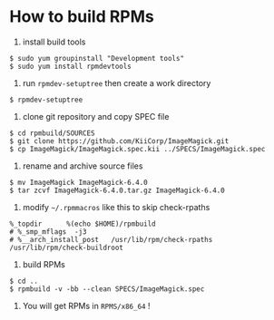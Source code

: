 # How to build RPMs

1. install build tools

 ```
 $ sudo yum groupinstall "Development tools"
 $ sudo yum install rpmdevtools
 ```

1. run ```rpmdev-setuptree``` then create a work directory

 ```
 $ rpmdev-setuptree
 ```

1. clone git repository and copy SPEC file

 ```
 $ cd rpmbuild/SOURCES
 $ git clone https://github.com/KiiCorp/ImageMagick.git
 $ cp ImageMagick/ImageMagick.spec.kii ../SPECS/ImageMagick.spec
 ```

1. rename and archive source files

 ```
 $ mv ImageMagick ImageMagick-6.4.0
 $ tar zcvf ImageMagick-6.4.0.tar.gz ImageMagick-6.4.0
 ```

1. modify ```~/.rpmmacros``` like this to skip check-rpaths

 ```shell
 %_topdir      %(echo $HOME)/rpmbuild
 # %_smp_mflags  -j3
 # %__arch_install_post   /usr/lib/rpm/check-rpaths   /usr/lib/rpm/check-buildroot
 ```

1. build RPMs

 ```
 $ cd ..
 $ rpmbuild -v -bb --clean SPECS/ImageMagick.spec
 ```

1. You will get RPMs in ```RPMS/x86_64``` !



